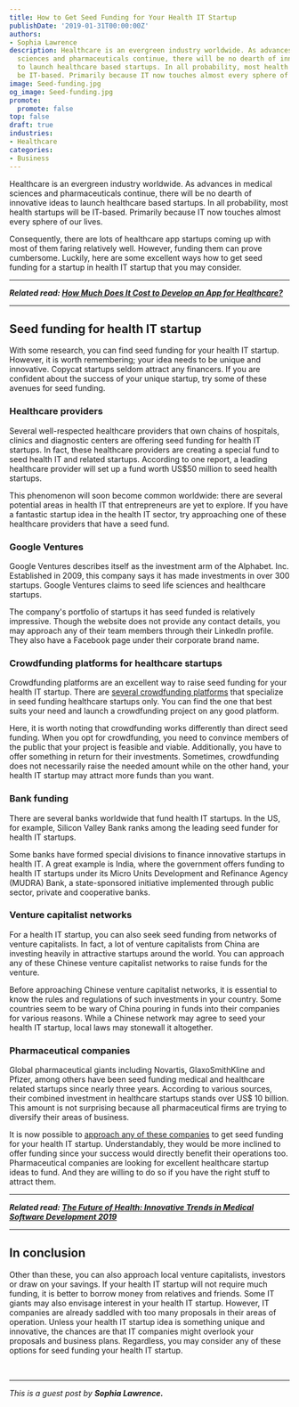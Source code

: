 ```yaml
---
title: How to Get Seed Funding for Your Health IT Startup
publishDate: '2019-01-31T00:00:00Z'
authors:
- Sophia Lawrence
description: Healthcare is an evergreen industry worldwide. As advances in medical
  sciences and pharmaceuticals continue, there will be no dearth of innovative ideas
  to launch healthcare based startups. In all probability, most health startups will
  be IT-based. Primarily because IT now touches almost every sphere of our lives.
image: Seed-funding.jpg
og_image: Seed-funding.jpg
promote:
  promote: false
top: false
draft: true
industries:
- Healthcare
categories:
- Business
---
```


Healthcare is an evergreen industry worldwide. As advances in medical sciences and pharmaceuticals continue, there will be no dearth of innovative ideas to launch healthcare based startups. In all probability, most health startups will be IT-based. Primarily because IT now touches almost every sphere of our lives.

Consequently, there are lots of healthсare app startups coming up with most of them faring relatively well. However, funding them can prove cumbersome. Luckily, here are some excellent ways how to get seed funding for a startup in health IT startup that you may consider.

---

***Related read: [How Much Does It Cost to Develop an App for Healthcare?](https://anadea.info/blog/how-much-does-it-cost-to-develop-an-app-for-healthcare)***

---

## Seed funding for health IT startup

With some research, you can find seed funding for your health IT startup. However, it is worth remembering; your idea needs to be unique and innovative. Copycat startups seldom attract any financers. If you are confident about the success of your unique startup, try some of these avenues for seed funding.

### Healthcare providers

Several well-respected healthcare providers that own chains of hospitals, clinics and diagnostic centers are offering seed funding for health IT startups. In fact, these healthcare providers are creating a special fund to seed health IT and related startups. According to one report, a leading healthcare provider will set up a fund worth US$50 million to seed health startups.

This phenomenon will soon become common worldwide: there are several potential areas in health IT that entrepreneurs are yet to explore. If you have a fantastic startup idea in the health IT sector, try approaching one of these healthcare providers that have a seed fund.

### Google Ventures

Google Ventures describes itself as the investment arm of the Alphabet. Inc. Established in 2009, this company says it has made investments in over 300 startups. Google Ventures claims to seed life sciences and healthcare startups.

The company's portfolio of startups it has seed funded is relatively impressive. Though the website does not provide any contact details, you may approach any of their team members through their LinkedIn profile. They also have a Facebook page under their corporate brand name.

### Crowdfunding platforms for healthcare startups

Crowdfunding platforms are an excellent way to raise seed funding for your health IT startup. There are <a href="https://moneyconnexion.com/crowdfunding-websites.htm" target="_blank">several crowdfunding platforms</a> that specialize in seed funding healthcare startups only. You can find the one that best suits your need and launch a crowdfunding project on any good platform.

Here, it is worth noting that crowdfunding works differently than direct seed funding. When you opt for crowdfunding, you need to convince members of the public that your project is feasible and viable. Additionally, you have to offer something in return for their investments. Sometimes, crowdfunding does not necessarily raise the needed amount while on the other hand, your health IT startup may attract more funds than you want.

### Bank funding

There are several banks worldwide that fund health IT startups. In the US, for example, Silicon Valley Bank ranks among the leading seed funder for health IT startups.

Some banks have formed special divisions to finance innovative startups in health IT. A great example is India, where the government offers funding to health IT startups under its Micro Units Development and Refinance Agency (MUDRA) Bank, a state-sponsored initiative implemented through public sector, private and cooperative banks.

### Venture capitalist networks

For a health IT startup, you can also seek seed funding from networks of venture capitalists. In fact, a lot of venture capitalists from China are investing heavily in attractive startups around the world. You can approach any of these Chinese venture capitalist networks to raise funds for the venture.

Before approaching Chinese venture capitalist networks, it is essential to know the rules and regulations of such investments in your country. Some countries seem to be wary of China pouring in funds into their companies for various reasons. While a Chinese network may agree to seed your health IT startup, local laws may stonewall it altogether.

### Pharmaceutical companies

Global pharmaceutical giants including Novartis, GlaxoSmithKline and Pfizer, among others have been seed funding medical and healthcare related startups since nearly three years. According to various sources, their combined investment in healthcare startups stands over US$ 10 billion. This amount is not surprising because all pharmaceutical firms are trying to diversify their areas of business.

It is now possible to <a href="https://www.cbinsights.com/research/pharma-drug-startups-most-active-investors/" target="_blank">approach any of these companies</a> to get seed funding for your health IT startup. Understandably, they would be more inclined to offer funding since your success would directly benefit their operations too. Pharmaceutical companies are looking for excellent healthcare startup ideas to fund. And they are willing to do so if you have the right stuff to attract them.

---

***Related read: [The Future of Health: Innovative Trends in Medical Software Development 2019](https://anadea.info/blog/the-future-of-health-innovative-trends-in-medical-software-development-2019)***

---

## In conclusion

Other than these, you can also approach local venture capitalists, investors or draw on your savings. If your health IT startup will not require much funding, it is better to borrow money from relatives and friends. Some IT giants may also envisage interest in your health IT startup. However, IT companies are already saddled with too many proposals in their areas of operation. Unless your health IT startup idea is something unique and innovative, the chances are that IT companies might overlook your proposals and business plans. Regardless, you may consider any of these options for seed funding your health IT startup.


<br />

---
*This is a guest post by **Sophia Lawrence.***

